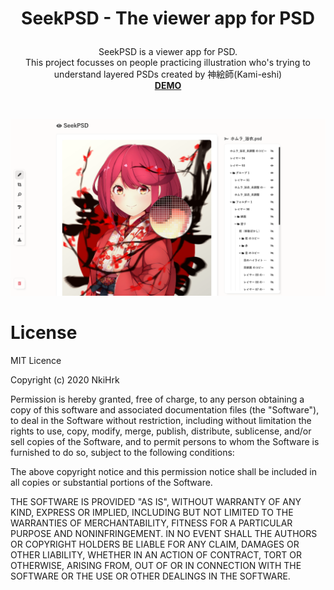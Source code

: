 # <p align="middle">SeekPSD - The viewer app for PSD</p>

<p align="middle">
SeekPSD is a viewer app for PSD.
<br>
This project focusses on people practicing illustration who's trying to understand layered PSDs created by 神絵師(Kami-eshi)
<br>
<a href="https://nkihrk.github.io/seek-psd/" target="_blank"><b>DEMO</b></a>
</p>

<br>

![seek-psd-preview](./src/assets/seek-psd.png)

# License

MIT Licence

Copyright (c) 2020 NkiHrk

Permission is hereby granted, free of charge, to any person obtaining a copy of this software and associated documentation files (the "Software"), to deal in the Software without restriction, including without limitation the rights to use, copy, modify, merge, publish, distribute, sublicense, and/or sell copies of the Software, and to permit persons to whom the Software is furnished to do so, subject to the following conditions:

The above copyright notice and this permission notice shall be included in all copies or substantial portions of the Software.

THE SOFTWARE IS PROVIDED "AS IS", WITHOUT WARRANTY OF ANY KIND, EXPRESS OR IMPLIED, INCLUDING BUT NOT LIMITED TO THE WARRANTIES OF MERCHANTABILITY, FITNESS FOR A PARTICULAR PURPOSE AND NONINFRINGEMENT. IN NO EVENT SHALL THE AUTHORS OR COPYRIGHT HOLDERS BE LIABLE FOR ANY CLAIM, DAMAGES OR OTHER LIABILITY, WHETHER IN AN ACTION OF CONTRACT, TORT OR OTHERWISE, ARISING FROM, OUT OF OR IN CONNECTION WITH THE SOFTWARE OR THE USE OR OTHER DEALINGS IN THE SOFTWARE.
